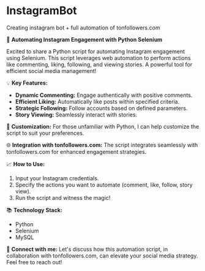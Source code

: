 # InstagramBot
Creating instagram bot + full automation of tonfollowers.com

🚀 **Automating Instagram Engagement with Python Selenium**

Excited to share a Python script for automating Instagram engagement using Selenium. This script leverages web automation to perform actions like commenting, liking, following, and viewing stories. A powerful tool for efficient social media management!

💡 **Key Features:**
- **Dynamic Commenting:** Engage authentically with positive comments.
- **Efficient Liking:** Automatically like posts within specified criteria.
- **Strategic Following:** Follow accounts based on defined parameters.
- **Story Viewing:** Seamlessly interact with stories.

🔧 **Customization:**
For those unfamiliar with Python, I can help customize the script to suit your preferences.

🌐 **Integration with tonfollowers.com:**
The script integrates seamlessly with tonfollowers.com for enhanced engagement strategies.

📈 **How to Use:**
1. Input your Instagram credentials.
2. Specify the actions you want to automate (comment, like, follow, story view).
3. Run the script and witness the magic!

📚 **Technology Stack:**
- Python
- Selenium
- MySQL

🤝 **Connect with me:**
Let's discuss how this automation script, in collaboration with tonfollowers.com, can elevate your social media strategy. Feel free to reach out!
